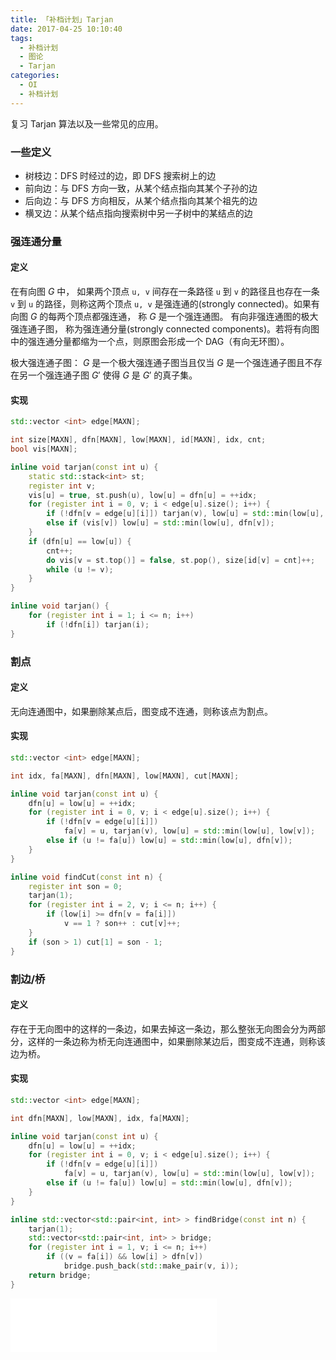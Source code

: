 ```yaml
---
title: 「补档计划」Tarjan
date: 2017-04-25 10:10:40
tags:
  - 补档计划
  - 图论
  - Tarjan
categories:
  - OI
  - 补档计划
---
```

复习 Tarjan 算法以及一些常见的应用。
<!-- more -->
### 一些定义
- 树枝边：DFS 时经过的边，即 DFS 搜索树上的边
- 前向边：与 DFS 方向一致，从某个结点指向其某个子孙的边
- 后向边：与 DFS 方向相反，从某个结点指向其某个祖先的边
- 横叉边：从某个结点指向搜索树中另一子树中的某结点的边

### 强连通分量
#### 定义
在有向图 $G$ 中， 如果两个顶点 `u, v` 间存在一条路径 `u` 到 `v` 的路径且也存在一条 `v` 到 `u` 的路径，则称这两个顶点 `u, v` 是强连通的(strongly connected)。如果有向图 $G$ 的每两个顶点都强连通， 称 $G$ 是一个强连通图。 有向非强连通图的极大强连通子图， 称为强连通分量(strongly connected components)。若将有向图中的强连通分量都缩为一个点，则原图会形成一个 DAG（有向无环图）。

极大强连通子图： $G$ 是一个极大强连通子图当且仅当 $G$ 是一个强连通子图且不存在另一个强连通子图 $G'$ 使得 $G$ 是 $G'$ 的真子集。
#### 实现
``` cpp
std::vector <int> edge[MAXN];

int size[MAXN], dfn[MAXN], low[MAXN], id[MAXN], idx, cnt;
bool vis[MAXN];

inline void tarjan(const int u) {
    static std::stack<int> st;
    register int v;
    vis[u] = true, st.push(u), low[u] = dfn[u] = ++idx;
    for (register int i = 0, v; i < edge[u].size(); i++) {
        if (!dfn[v = edge[u][i]]) tarjan(v), low[u] = std::min(low[u], low[v]);
        else if (vis[v]) low[u] = std::min(low[u], dfn[v]);
    }
    if (dfn[u] == low[u]) {
        cnt++;
        do vis[v = st.top()] = false, st.pop(), size[id[v] = cnt]++;
        while (u != v);
    }
}

inline void tarjan() {
    for (register int i = 1; i <= n; i++)
        if (!dfn[i]) tarjan(i);
}
```

### 割点
#### 定义
无向连通图中，如果删除某点后，图变成不连通，则称该点为割点。
#### 实现
``` cpp
std::vector <int> edge[MAXN];

int idx, fa[MAXN], dfn[MAXN], low[MAXN], cut[MAXN];

inline void tarjan(const int u) {
    dfn[u] = low[u] = ++idx;
    for (register int i = 0, v; i < edge[u].size(); i++) {
        if (!dfn[v = edge[u][i]])
            fa[v] = u, tarjan(v), low[u] = std::min(low[u], low[v]);
        else if (u != fa[u]) low[u] = std::min(low[u], dfn[v]);
    }
}

inline void findCut(const int n) {
    register int son = 0;
    tarjan(1);
    for (register int i = 2, v; i <= n; i++) {
        if (low[i] >= dfn[v = fa[i]])
            v == 1 ? son++ : cut[v]++;
    }
    if (son > 1) cut[1] = son - 1;
}
```


### 割边/桥
#### 定义
存在于无向图中的这样的一条边，如果去掉这一条边，那么整张无向图会分为两部分，这样的一条边称为桥无向连通图中，如果删除某边后，图变成不连通，则称该边为桥。
#### 实现
``` cpp
std::vector <int> edge[MAXN];

int dfn[MAXN], low[MAXN], idx, fa[MAXN];

inline void tarjan(const int u) {
    dfn[u] = low[u] = ++idx;
    for (register int i = 0, v; i < edge[u].size(); i++) {
        if (!dfn[v = edge[u][i]]) 
            fa[v] = u, tarjan(v), low[u] = std::min(low[u], low[v]);
        else if (u != fa[u]) low[u] = std::min(low[u], dfn[v]);
    }
}

inline std::vector<std::pair<int, int> > findBridge(const int n) {
    tarjan(1);
    std::vector<std::pair<int, int> > bridge;
    for (register int i = 1, v; i <= n; i++)
        if ((v = fa[i]) && low[i] > dfn[v]) 
            bridge.push_back(std::make_pair(v, i));
    return bridge;
}
```
<iframe frameborder="no" border="0" marginwidth="0" marginheight="0" width=330 height=86 src="//music.163.com/outchain/player?type=2&id=32405990&auto=1&height=66"></iframe>